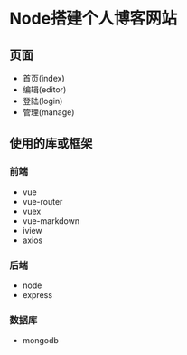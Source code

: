 # Node搭建个人博客网站
## 页面
* 首页(index)
* 编辑(editor)
* 登陆(login)
* 管理(manage)

## 使用的库或框架
### 前端
* vue
* vue-router
* vuex
* vue-markdown
* iview
* axios

### 后端
* node
* express

### 数据库
* mongodb
